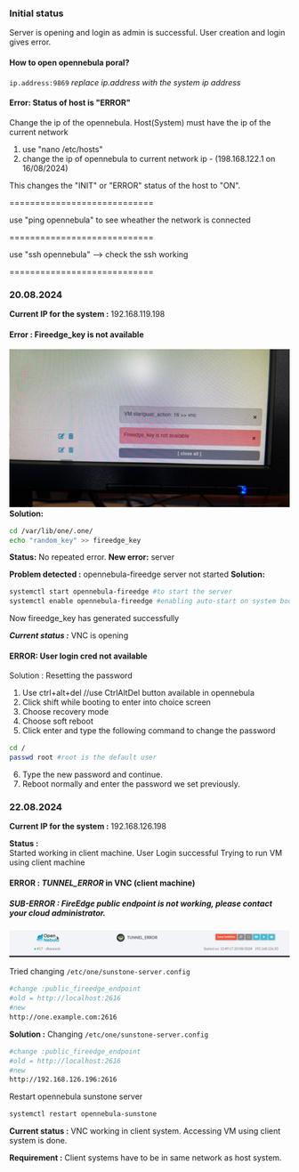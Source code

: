 ### Initial status 
Server is opening and login as admin is successful. User creation and login gives error.


#### How to open opennebula poral?
`ip.address:9869` _replace ip.address with the system ip address_


#### Error: Status of host is "ERROR"

Change the ip of the opennebula. Host(System) must have the ip of the current network

1. use "nano /etc/hosts"
2. change the ip of opennebula to current network ip - (198.168.122.1 on 16/08/2024)

This changes the "INIT" or "ERROR" status of the host to "ON".


============================

use "ping opennebula" to see wheather the network is connected

============================

use "ssh opennebula" 
--> check the ssh working

============================

### 20.08.2024

**Current IP for the system :** 192.168.119.198
#### Error : Fireedge_key is not available

![Pasted image 20240820153112.png](https://github.com/Dharanesh-BM/Opennebula/blob/main/Pasted%20image%2020240820153112.png)
**Solution:**

```bash
cd /var/lib/one/.one/
echo "random_key" >> fireedge_key
```

**Status:** No repeated error. 
**New error:** server

**Problem detected :** opennebula-fireedge server not started 
**Solution:**
```bash
systemctl start opennebula-fireedge #to start the server
systemctl enable opennebula-fireedge #enabling auto-start on system boot
```

Now fireedge_key has generated successfully

***Current status :***  VNC is opening 


#### ERROR: User login cred not available
Solution : Resetting the password

1. Use ctrl+alt+del  //use CtrlAltDel button available in opennebula
2. Click shift while booting to enter into choice screen
3. Choose recovery mode
4. Choose soft reboot
5. Click enter and type the following command to change the password
```bash
cd /
passwd root #root is the default user
```
6. Type the new password and continue.
7. Reboot normally and enter the password we set previously. 

### 22.08.2024

**Current IP for the system :** 192.168.126.198

**Status :**  
Started working in client machine. 
User Login successful 
Trying to run VM using client machine

#### ERROR : *TUNNEL_ERROR*  in VNC (client machine)
##### SUB-ERROR : *FireEdge public endpoint is not working, please contact your cloud administrator.*
![./2024-08-22_11-23.png](https://github.com/Dharanesh-BM/Opennebula/blob/main/2024-08-22_11-23.png)

Tried changing `/etc/one/sunstone-server.config`

```bash
#change :public_fireedge_endpoint
#old = http://localhost:2616
#new 
http://one.example.com:2616
```

**Solution :**
Changing `/etc/one/sunstone-server.config`
```bash
#change :public_fireedge_endpoint
#old = http://localhost:2616
#new 
http://192.168.126.196:2616

```

Restart opennebula sunstone server
```bash
systemctl restart opennebula-sunstone
```

**Current status :** 
VNC working in client system. 
Accessing VM using client system is done. 

**Requirement :** Client systems have to be in same network as host system.
